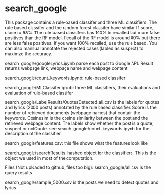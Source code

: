 # search_google

This package contains a rule-based classifer and three ML classifiers.
The rule based classifer and the random forest classifer have similar f1 score, close to 98%.
The rule based classifers has 100% in recalled but more false positives than the RF model. Recall of the RF model is around 80% but there are less false positives. If you want 100% recalled, use the rule based. You can also mannual annotate the rejected cases (labled as suspect) to maximze the accuracy. 


search_google/googleLyrics.ipynb parse each post to Google API. Result returns webpage link, webpage name and webpage content
      
search_google/count_keywords.ipynb: rule-based classifer

search_google/MLClassifer.ipynb: three ML classifiers, their evaluations and evaluation of rule-based classifer

search_google/LabelResults/QuotesDetected_all.csv is the labels for quotes and lyrics (2000 posts) annotated by the rule based classifier. Score is the number of retrieved  documents (webpage names) that contain the keywords. Cosinesim is the cosine similarity between the post and the retrieved webpage content. The labels show whether the post is a quote, suspect or notQuote. see search_google/count_keywords.ipynb for the description of the classifier.


search_google/features.csv: this file shows what the features look like

search_google/searchResults: hashed object for the classifiers. This is the object we used in most of the computation.



Files (Not uploaded to github, files too big):
search_google/all.csv is the query results 

search_google/sample_5000.csv is the posts we need to detect quotes and lyrics
